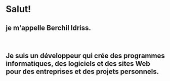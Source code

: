 <br />

# Salut!

## je m'appelle **Berchil Idriss**.

<br/>

## Je suis un développeur qui crée des programmes informatiques, des logiciels et des sites Web pour des entreprises et des projets personnels.